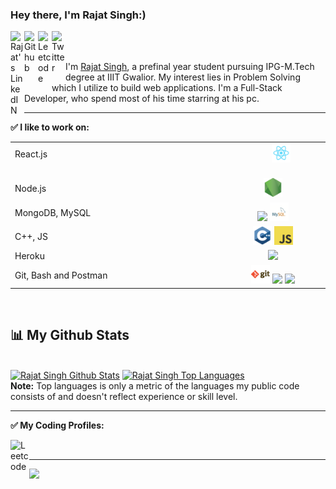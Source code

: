 ### Hey there, I'm Rajat Singh:)

<a href="https://www.linkedin.com/in/rajat-singh-50853a194/">
  <img align="left" alt="Rajat's LinkedIN" width="22px" src="https://raw.githubusercontent.com/peterthehan/peterthehan/master/assets/linkedin.svg" />
</a>
<a href="https://github.com/rajatsinghchauhan">
  <img align="left" alt="Github" width="22px" src="https://cdn-icons-png.flaticon.com/512/25/25231.png#gh-light-mode-only" />
</a>
<a href="https://leetcode.com/theycallmecalm/">
  <img align="left" alt="Leetcode" width="22px" src="https://img.shields.io/badge/-Leetcode-F0E68C?style=flat-square&logo=LeetCode&logoColor=black" />
</a>
<!-- <a href="https://Rajat.medium.com/">
  <img align="left" alt="Medium" width="22px" src="https://cdn1.iconfinder.com/data/icons/social-media-circle-7/512/Circled_Medium_svg5-512.png#gh-light-mode-only" />
</a>
<a href="https://www.wattpad.com/user/rajat">
  <img align="left" alt="Wattpad" width="22px" src="https://i.pinimg.com/474x/3e/9b/2a/3e9b2a723bd1e516348c20e0c9f51554.jpg" />
</a> -->
<a href="https://twitter.com/_not_nice__">
  <img align="left" alt="Twitter" width="22px" src="https://cdn.usbrandcolors.com/images/logos/twitter-logo.svg" />
</a>

<br>
<br>

I'm [Rajat Singh](https://www.linkedin.com/in/rajat-singh-50853a194/), a prefinal year student pursuing IPG-M.Tech degree at IIIT Gwalior. My interest lies in Problem Solving which I utilize to build web applications. I'm a Full-Stack Developer, who spend most of his time starring at his pc.

<hr>

**✅ I like to work on:**

|                                                                                                                                                                                                                                                                                                                            |                                                                                                                                                                                                                                                                                                                                                                        |
| :------------------------------------------------------------------------------------------------------------------------------------------------------------------------------------------------------------------------------------------------------------------------------------------------------------------------- | :--------------------------------------------------------------------------------------------------------------------------------------------------------------------------------------------------------------------------------------------------------------------------------------------------------------------------------------------------------------------: |
| React.js &nbsp; &nbsp; &nbsp; &nbsp; &nbsp; &nbsp; &nbsp; &nbsp; &nbsp; &nbsp; &nbsp; &nbsp; &nbsp; &nbsp; &nbsp;&nbsp; &nbsp; &nbsp; &nbsp; &nbsp; &nbsp; &nbsp; &nbsp; &nbsp; &nbsp; &nbsp; &nbsp; &nbsp; &nbsp; &nbsp; &nbsp; &nbsp; &nbsp; &nbsp; &nbsp; &nbsp;&nbsp; &nbsp; &nbsp; &nbsp; &nbsp; &nbsp; &nbsp; &nbsp; |                                    &nbsp; &nbsp; &nbsp; &nbsp; &nbsp;&nbsp; &nbsp; &nbsp; &nbsp; &nbsp; &nbsp;<img height="30" src="https://raw.githubusercontent.com/github/explore/80688e429a7d4ef2fca1e82350fe8e3517d3494d/topics/react/react.png"> &nbsp; &nbsp; &nbsp; &nbsp; &nbsp;&nbsp; &nbsp; &nbsp; &nbsp; &nbsp; &nbsp;                                     |
| Node.js                                                                                                                                                                                                                                                                                                                    |                                                                                                               <img height="30" src="https://raw.githubusercontent.com/github/explore/80688e429a7d4ef2fca1e82350fe8e3517d3494d/topics/nodejs/nodejs.png">                                                                                                               |
| MongoDB, MySQL                                                                                                                                                                                                                                                                                                             |                                                                      <img height="30" src="https://www.vectorlogo.zone/logos/mongodb/mongodb-icon.svg"> <img height="30" src="https://raw.githubusercontent.com/github/explore/80688e429a7d4ef2fca1e82350fe8e3517d3494d/topics/mysql/mysql.png">                                                                       |
| C++, JS                                                                                                                                                                                                                                                                                                                    |                                        <img height="30" src="https://raw.githubusercontent.com/github/explore/80688e429a7d4ef2fca1e82350fe8e3517d3494d/topics/cpp/cpp.png"> <img height="30" src="https://raw.githubusercontent.com/github/explore/80688e429a7d4ef2fca1e82350fe8e3517d3494d/topics/javascript/javascript.png">                                         |
| Heroku                                                                                                                                                                                                                                                                                                                     |                                                                                                                                            <img height="30" src="https://www.vectorlogo.zone/logos/heroku/heroku-icon.svg">                                                                                                                                            |
| Git, Bash and Postman                                                                                                                                                                                                                                                                                                      | <img height="30" src="https://raw.githubusercontent.com/github/explore/80688e429a7d4ef2fca1e82350fe8e3517d3494d/topics/git/git.png"> <img height="30" src="https://upload.wikimedia.org/wikipedia/commons/thumb/4/4b/Bash_Logo_Colored.svg/1200px-Bash_Logo_Colored.svg.png"> <img height="30" src="https://www.vectorlogo.zone/logos/getpostman/getpostman-icon.svg"> |

<br/>

## 📊 My Github Stats

  <br/>
    <a href="https://github.com/rajatsinghchauhan/github-readme-stats"><img alt="Rajat Singh Github Stats" src="https://github-readme-stats.vercel.app/api?username=rajatsinghchauhan&show_icons=true&count_private=true&theme=react&hide_border=true&bg_color=0D1117" /></a>
  <a href="https://github.com/rajatsinghchauhan/github-readme-stats"><img alt="Rajat Singh Top Languages" src="https://github-readme-stats.vercel.app/api/top-langs/?username=rajatsinghchauhan&langs_count=8&count_private=true&layout=compact&theme=react&hide_border=true&bg_color=0D1117" /></a>
  <br/>
  <b>Note:</b> Top languages is only a metric of the languages my public code consists of and doesn't reflect experience or skill level.

<br/>
<hr>

**✅ My Coding Profiles:**
<br>

<a href="https://leetcode.com/theycallmecalm/">
  <img align="left" alt="Leetcode" width="30px" src="https://upload.wikimedia.org/wikipedia/commons/1/19/LeetCode_logo_black.png" />
</a>

<!-- <a href="https://auth.geeksforgeeks.org/user/savi1311/profile">
  <img align="left" alt="GeeksForGeeks" width="30px" src="https://media.geeksforgeeks.org/wp-content/uploads/20210228231058/gfg.png" />
</a>

<a href="https://www.codechef.com/users/savi_1311">
  <img align="left" alt="Codechef" width="30px" src="https://cdn.codechef.com/sites/default/files/uploads/pictures/811b20a47eac52b10c90ab82e0628e21.png" />
</a> -->
<br>

<hr>
<a href="https://github.com/rajatsinghchauhan/github-profile-views-counter">
    <img src="https://komarev.com/ghpvc/?username=rajatsinghchauhan">
</a>
